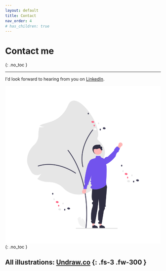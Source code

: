 ```yaml
---
layout: default
title: Contact
nav_order: 4
# has_children: true
---
```

# Contact me
{: .no_toc }

---

I'd look forward to hearing from you on [LinkedIn](https://www.linkedin.com/in/thischriswood).

![](/assets/images/undraw_Welcome_tree.png)
{: .no_toc }


All illustrations: [Undraw.co](https://undraw.co/)
{: .fs-3 .fw-300 }
---
